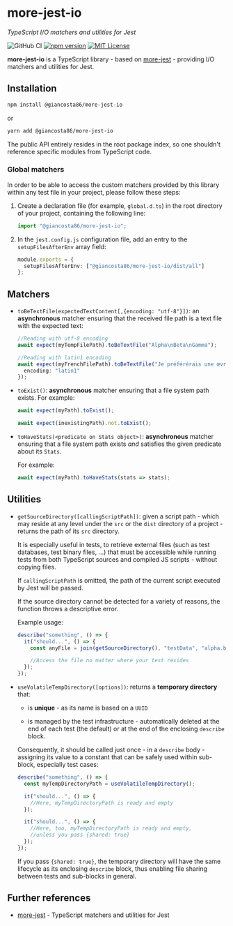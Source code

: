 # more-jest-io

_TypeScript I/O matchers and utilities for Jest_

![GitHub CI](https://github.com/giancosta86/more-jest-io/actions/workflows/publish-to-npm.yml/badge.svg)
[![npm version](https://badge.fury.io/js/@giancosta86%2Fmore-jest-io.svg)](https://badge.fury.io/js/@giancosta86%2Fmore-jest-io)
[![MIT License](https://img.shields.io/badge/license-MIT-blue.svg?style=flat)](/LICENSE)

**more-jest-io** is a TypeScript library - based on [more-jest](https://github.com/giancosta86/more-jest) - providing I/O matchers and utilities for Jest.

## Installation

```bash
npm install @giancosta86/more-jest-io
```

or

```bash
yarn add @giancosta86/more-jest-io
```

The public API entirely resides in the root package index, so one shouldn't reference specific modules from TypeScript code.

### Global matchers

In order to be able to access the custom matchers provided by this library within any test file in your project, please follow these steps:

1. Create a declaration file (for example, `global.d.ts`) in the root directory of your project, containing the following line:

   ```typescript
   import "@giancosta86/more-jest-io";
   ```

1. In the `jest.config.js` configuration file, add an entry to the `setupFilesAfterEnv` array field:

   ```typescript
   module.exports = {
     setupFilesAfterEnv: ["@giancosta86/more-jest-io/dist/all"]
   };
   ```

## Matchers

- `toBeTextFile(expectedTextContent[,{encoding: "utf-8"}])`: an **asynchronous** matcher ensuring that the received file path is a text file with the expected text:

  ```typescript
  //Reading with utf-8 encoding
  await expect(myTempFilePath).toBeTextFile("Alpha\nBeta\nGamma");

  //Reading with latin1 encoding
  await expect(myFrenchFilePath).toBeTextFile("Je préférérais une œvre d'art", {
    encoding: "latin1"
  });
  ```

- `toExist()`: **asynchronous** matcher ensuring that a file system path exists. For example:

  ```typescript
  await expect(myPath).toExist();

  await expect(inexistingPath).not.toExist();
  ```

- `toHaveStats(<predicate on Stats object>)`: **asynchronous** matcher ensuring that a file system path exists _and_ satisfies the given predicate about its `Stats`.

  For example:

  ```typescript
  await expect(myPath).toHaveStats(stats => stats);
  ```

## Utilities

- `getSourceDirectory([callingScriptPath])`: given a script path - which may reside at any level under the `src` or the `dist` directory of a project - returns the path of its `src` directory.

  It is especially useful in tests, to retrieve external files (such as test databases, test binary files, ...) that must be accessible while running tests from both TypeScript sources and compiled JS scripts - without copying files.

  If `callingScriptPath` is omitted, the path of the current script executed by Jest will be passed.

  If the source directory cannot be detected for a variety of reasons, the function throws a descriptive error.

  Example usage:

  ```typescript
  describe("something", () => {
    it("should...", () => {
      const anyFile = join(getSourceDirectory(), "testData", "alpha.bin");

      //Access the file no matter where your test resides
    });
  });
  ```

- `useVolatileTempDirectory([options])`: returns a **temporary directory** that:

  - is **unique** - as its name is based on a `UUID`

  - is managed by the test infrastructure - automatically deleted at the end of each test (the default) or at the end of the enclosing `describe` block.

  Consequently, it should be called just once - in a `describe` body - assigning its value to a constant that can be safely used within sub-block, especially test cases:

  ```typescript
  describe("something", () => {
    const myTempDirectoryPath = useVolatileTempDirectory();

    it("should...", () => {
      //Here, myTempDirectoryPath is ready and empty
    });

    it("should...", () => {
      //Here, too, myTempDirectoryPath is ready and empty,
      //unless you pass {shared: true}
    });
  });
  ```

  If you pass `{shared: true}`, the temporary directory will have the same lifecycle as its enclosing `describe` block, thus enabling file sharing between tests and sub-blocks in general.

## Further references

- [more-jest](https://github.com/giancosta86/more-jest) - TypeScript matchers and utilities for Jest
